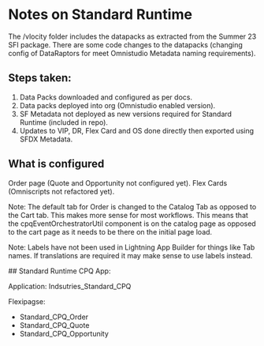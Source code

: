# Notes on Standard Runtime


The /vlocity folder includes the datapacks as extracted from the Summer 23 SFI package. There are some code changes to the datapacks (changing config of DataRaptors 
for meet Omnistudio Metadata naming requirements).

## Steps taken:

1. Data Packs downloaded and configured as per docs.
2. Data packs deployed into org (Omnistudio enabled version).
3. SF Metadata not deployed as new versions required for Standard Runtime (included in repo).
4. Updates to VIP, DR, Flex Card and OS done directly then exported using SFDX Metadata.

## What is configured

Order page (Quote and Opportunity not configured yet). Flex Cards (Omniscripts not refactored yet).

Note: The default tab for Order is changed to the Catalog Tab as opposed to the Cart tab. This makes more sense for most workflows. This means that the cpqEventOrchestratorUtil component is on the catalog page as opposed to the cart page as it needs to be there on the initial page load.

Note: Labels have not been used in Lightning App Builder for things like Tab names. If translations are required it may make sense to use labels instead.


## Standard Runtime CPQ App:

Application: Indsutries_Standard_CPQ

Flexipagse: 
- Standard_CPQ_Order
- Standard_CPQ_Quote
- Standard_CPQ_Opportunity


